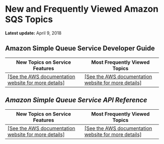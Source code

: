# New and Frequently Viewed Amazon SQS Topics<a name="sqs-newly-added-most-frequently-viewed-topics"></a>

**Latest update:** April 9, 2018

## **Amazon Simple Queue Service Developer Guide**<a name="developer-guide"></a>


| New Topics on Service Features | Most Frequently Viewed Topics | 
| --- | --- | 
|  [\[See the AWS documentation website for more details\]](http://docs.aws.amazon.com/AWSSimpleQueueService/latest/SQSDeveloperGuide/sqs-newly-added-most-frequently-viewed-topics.html)  |  [\[See the AWS documentation website for more details\]](http://docs.aws.amazon.com/AWSSimpleQueueService/latest/SQSDeveloperGuide/sqs-newly-added-most-frequently-viewed-topics.html)  | 

## *Amazon Simple Queue Service API Reference*<a name="api-reference"></a>


| New Topics on Service Features | Most Frequently Viewed Topics | 
| --- | --- | 
|  [\[See the AWS documentation website for more details\]](http://docs.aws.amazon.com/AWSSimpleQueueService/latest/SQSDeveloperGuide/sqs-newly-added-most-frequently-viewed-topics.html)  |  [\[See the AWS documentation website for more details\]](http://docs.aws.amazon.com/AWSSimpleQueueService/latest/SQSDeveloperGuide/sqs-newly-added-most-frequently-viewed-topics.html)  | 